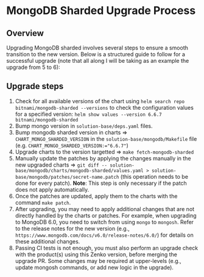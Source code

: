 # MongoDB Sharded Upgrade Process

## Overview

Upgrading MongoDB sharded involves several steps to ensure a smooth transition to the new version. Below is a structured guide to follow for a successful upgrade (note that all along
I will be taking as an example the upgrade from 5 to 6):

## Upgrade steps


1. Check for all available versions of the chart using `helm search repo bitnami/mongodb-sharded --versions` to check the configuration values for a specified version: `helm show values --version 6.6.7  bitnami/mongodb-sharded`
2. Bump mongo version in `solution-base/deps.yaml` files.
3. Bump mongodb sharded version in charts => `CHART_MONGO_SHARDED_VERSION` in the `solution-base/mongodb/Makefile` file (e.g. `CHART_MONGO_SHARDED_VERSION:="6.6.7"`)
4. Upgrade charts to the version targetted => `make fetch-mongodb-sharded`
5. Manually update the patches by applying the changes manually in the new upgraded charts => `git diff -- solution-base/mongodb/charts/mongodb-sharded/values.yaml > solution-base/mongodb/patches/secret-name.patch` (this operation needs to be done for every patch).
**Note**: This step is only necessary if the patch does not apply automatically.
6. Once the patches are updated, apply them to the charts with the command `make patch`.
7. After upgrading, you may need to apply additional changes that are not directly handled by the charts or patches. For example, when upgrading to MongoDB 6.0, you need to switch from using `mongo` to `mongosh`. Refer to the release notes for the new version (e.g., `https://www.mongodb.com/docs/v6.0/release-notes/6.0/`) for details on these additional changes.
8. Passing CI tests is not enough, you must also perform an upgrade check with the product(s) using this Zenko version, before merging the upgrade PR. Some changes may be required at upper-levels (e.g., update mongosh commands, or add new logic in the upgrade).
